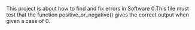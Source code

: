 This project is about how to find and fix errors in Software
0.This file must test that the function positive_or_negative() gives the correct output when given a case of 0.
